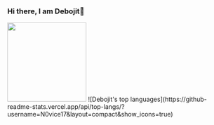 ### Hi there, I am Debojit👋

<!--
**N0vice17/N0vice17** is a ✨ _special_ ✨ repository because its `README.md` (this file) appears on your GitHub profile.

Here are some ideas to get you started:


- 🔭 I’m currently working on ...
- 🌱 I’m currently learning ...
- 👯 I’m looking to collaborate on ...
- 🤔 I’m looking for help with ...
- 💬 Ask me about ...
- 📫 How to reach me: ...
- 😄 Pronouns: ...
- ⚡ Fun fact: ...
-->
<!--![](https://komarev.com/ghpvc/?username=N0vice17&label=PROFILE+VIEWS&color=blue&style=plastic)-->
<img height="180em" src="https://github-readme-stats.vercel.app/api?username=N0vice17&show_icons=true&hide_border=true&&count_private=true&include_all_commits=true" />
![Debojit's top languages](https://github-readme-stats.vercel.app/api/top-langs/?username=N0vice17&layout=compact&show_icons=true)
